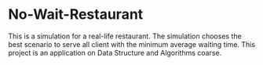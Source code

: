 # No-Wait-Restaurant
This is a simulation for a real-life restaurant. The simulation chooses the best scenario to serve all client with the minimum average waiting time. This project is an application on Data Structure and Algorithms coarse.
